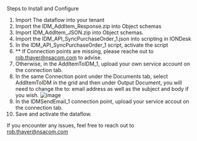 Steps to Install and Configure

1. Import The dataflow into your tenant
2. Import the IDM_AddItem_Response.zip into Object schemas
3. Import IDM_AddItem_JSON.zip into Object schemas.
4. Import the IDM_API_SyncPurchaseOrder_1.json into scripting in IONDesk
5. In the IDM_API_SyncPurchaseOrder_1 script, activate the script
6. ** If Connection points are missing, please reache out to rob.thayer@nsacom.com to advise.
7. Otherwise, in the AddItemToIDM_1, upload your own service account on the connection tab.
8. In the same Connection point under the Documents tab, select AddItemToIDM in the grid and then under Output Document, you will need to change the to: email address as well as the subject and body if you wish.
   ![image](https://github.com/NSA-Computer-Exchange/TUG_2024_PO_CSV_IDM_EMAIL_Dataflow/assets/15594519/fc77f703-d8c5-47ce-b244-749f20cd8933)
9. In the IDMSendEmail_1 connection point, upload your service accout on the connection tab.
10. Save and activate the dataflow.

If you encounter any issues, feel free to reach out to rob.thayer@nsacom.com

    
